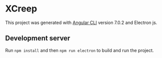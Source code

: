 # XCreep

This project was generated with [Angular CLI](https://github.com/angular/angular-cli) version 7.0.2 and Electron js.

## Development server

Run `npm install` and then `npm run electron` to build and run the project.

